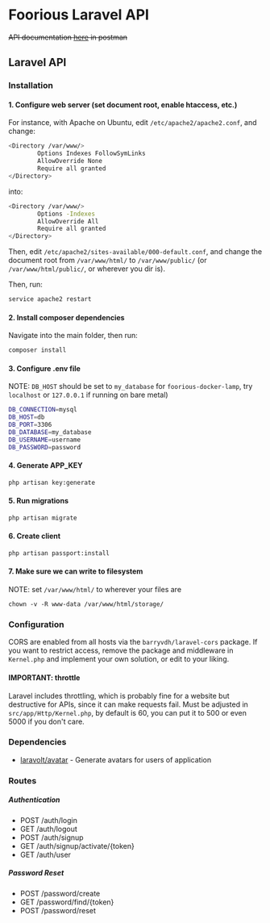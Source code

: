 # Foorious Laravel API

~~API documentation [here](https://documenter.getpostman.com/view/1657780/RW1ejGzL) in postman~~
## Laravel API

### Installation

#### 1. Configure web server (set document root, enable htaccess, etc.)

For instance, with Apache on Ubuntu, edit `/etc/apache2/apache2.conf`, and change:

```bash
<Directory /var/www/>
        Options Indexes FollowSymLinks
        AllowOverride None
        Require all granted
</Directory>
```

into:

```bash
<Directory /var/www/>
        Options -Indexes
        AllowOverride All
        Require all granted
</Directory>
```

Then, edit `/etc/apache2/sites-available/000-default.conf`, and change the document root from `/var/www/html/` to `/var/www/public/` (or `/var/www/html/public/`, or wherever you dir is).

Then, run:

```bash
service apache2 restart
```

#### 2. Install composer dependencies

Navigate into the main folder, then run:

```bash
composer install
```
#### 3. Configure .env file

NOTE: `DB_HOST` should be set to `my_database` for `foorious-docker-lamp`, try `localhost` or `127.0.0.1` if running on bare metal)

```bash
DB_CONNECTION=mysql
DB_HOST=db
DB_PORT=3306
DB_DATABASE=my_database
DB_USERNAME=username
DB_PASSWORD=password
```

#### 4. Generate APP_KEY

```bash
php artisan key:generate
```

#### 5. Run migrations

```bash
php artisan migrate
```

#### 6. Create client
```bash
php artisan passport:install
```

#### 7. Make sure we can write to filesystem

NOTE: set `/var/www/html/` to wherever your files are

```
chown -v -R www-data /var/www/html/storage/
```

### Configuration

CORS are enabled from all hosts via the `barryvdh/laravel-cors` package. If you want to restrict access, remove the package and middleware in `Kernel.php` and implement your own solution, or edit to your liking.

#### IMPORTANT: throttle

Laravel includes throttling, which is probably fine for a website but destructive for APIs, since it can make requests fail. Must be adjusted in `src/app/Http/Kernel.php`, by default is 60, you can put it to 500 or even 5000 if you don't care.

### Dependencies

- [laravolt/avatar](https://github.com/laravolt/avatar) - Generate avatars for users of application


### Routes

##### Authentication

- POST /auth/login
- GET /auth/logout
- POST /auth/signup
- GET /auth/signup/activate/{token}
- GET /auth/user


##### Password Reset

- POST /password/create
- GET /password/find/{token}
- POST /password/reset
